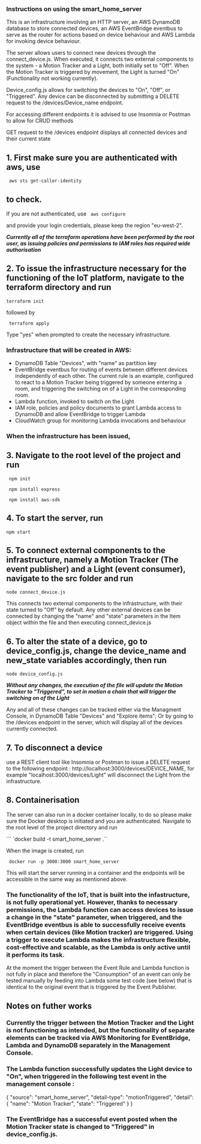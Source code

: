 ### Instructions on using the smart_home_server ##

This is an infrastructure involving an HTTP server, an AWS DynamoDB database to store connected devices, an AWS EventBridge eventbus to serve as the router for actions based on device behaviour and AWS Lambda for invoking device behaviour.

The server allows users to connect new devices through the connect_device.js. When executed, it connects two external components to the system - a Motion Tracker and a Light, both initially set to "Off". When the Motion Tracker is triggered by movement, the Light is turned "On" (Functionality not working currently). 

Device_config.js allows for switching the devices to "On", "Off", or "Triggered". Any device can be disconnected by submitting a DELETE request to the /devices/Device_name endpoint. 

For accessing different endpoints it is advised to use Insomnia or Postman to allow for CRUD methods

GET request to the /devices endpoint displays all connected devices and their current state

## 1. First make sure you are authenticated with aws, use 
``` aws sts get-caller-identity```

## to check. 
If you are not authenticated, use 
``` aws configure``` 

and provide your login credentials, please keep the region "eu-west-2".  

***Currently all of the terraform operations have been performed by the root user, as issuing policies and permissions to IAM roles has required wide authorisation***

## 2. To issue the infrastructure necessary for the functioning of the IoT platform, navigate to the terraform directory and run 

``` terraform init ``` 

followed by 

``` terraform apply``` 

Type "yes" when prompted to create the necessary infrastructure. 

### Infrastructure that will be created in AWS: 

* DynamoDB Table "Devices", with "name" as partition key
* EventBridge eventbus for routing of events between different devices independently of each other.
The current rule is an example, configured to react to a Motion Tracker being triggered by someone entering a room, and triggering the switching on of a Light in the corresponding room.
* Lambda function, invoked to switch on the Light 
* IAM role, policies and policy documents to grant Lambda access to DynamoDB and allow EventBridge to trigger Lambda
* CloudWatch group for monitoring Lambda invocations and behaviour

### When the infrastructure has been issued, 

## 3. Navigate to the root level of the project and run ## 

``` npm init``` 


``` npm install express``` 


``` npm install aws-sdk``` 

## 4. To start the server, run 

``` npm start ```

## 5. To connect external components to the infrastructure, namely a Motion Tracker (The event publisher) and a Light (event consumer), navigate to the src folder and run 

```node connect_device.js``` 

 This connects two external components to the infrastructure, with their state turned to "Off" by default. 
 Any other external devices can be connected by changing the "name" and "state" parameters in the Item object within the file and then executing connect_device.js

## 6. To alter the state of a device, go to device_config.js, change the device_name and new_state variables accordingly, then run 

```node device_config.js``` 

***Without any changes, the execution of the file will update the Motion Tracker to "Triggered", to set in motion a chain that will trigger the switching on of the Light***

 Any and all of these changes can be tracked either via the Managment Console, in DynamoDB Table "Devices" and "Explore items"; Or by going to the /devices endpoint in the server, which will display all of the devices currently connected.

## 7. To disconnect a device 
use a REST client tool like Insomnia or Postman to issue a DELETE request to the following endpoint : http://localhost:3000/devices/DEVICE_NAME, 
for example "localhost:3000/devices/Light" will disconnect the Light from the infrastructure. 


## 8. Containerisation

 The server can also run in a docker container locally, to do so please make sure the Docker desktop is initiated and you are authenticated. Navigate to the root level of the project directory and run 

``` `docker build -t smart_home_server .``

 When the image is created, run 

``` docker run -p 3000:3000 smart_home_server```

This will start the server running in a container and the endpoints will be accessible in the same way as mentioned above. 


### The functionality of the IoT, that is built into the infastructure, is not fully operational yet. However, thanks to necessary permissions, the Lambda function can access devices to issue a change in the "state" parameter, when triggered, and the EventBridge eventbus is able to successfully receive events when certain devices (like Motion tracker) are triggered. Using a trigger to execute Lambda makes the infrastructure flexible, cost-effective and scalable, as the Lambda is only active until it performs its task. 

At the moment the trigger between the Event Rule and Lambda function is not fully in place and therefore the "Consumption" of an event can only be tested manually by feeding into Lambda some test code (see below) that is identical to the original event that is triggered by the Event Publisher. 

## Notes on futher works ## 

### Currently the trigger between the Motion Tracker and the Light is not functioning as intended, but the functionality of separate elements can be tracked via AWS Monitoring for EventBridge, Lambda and DynamoDB separately in the Management Console. 

### The Lambda function successfully updates the Light device to "On", when triggered in the following test event in the management console : 

{
  "source": "smart_home_server",
  "detail-type": "motionTriggered",
  "detail": {
    "name": "Motion Tracker",
    "state": "Triggered"
  }
}

### The EventBridge has a successful event posted when the Motion Tracker state is changed to "Triggered" in device_config.js.
